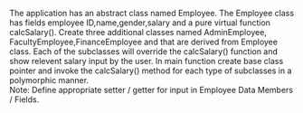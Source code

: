 The application has an abstract class named Employee.
 The Employee class has fields employee ID,name,gender,salary and a pure virtual function calcSalary().
 Create three additional classes named AdminEmployee, FacultyEmployee,FinanceEmployee and  that are derived from Employee class.
Each of the subclasses will override the calcSalary() function and show relevent salary input by the user.
In main function create base class pointer and  invoke the calcSalary() method for each type of  subclasses in a polymorphic manner.  
Note: Define appropriate setter / getter for input in Employee Data Members / Fields.

